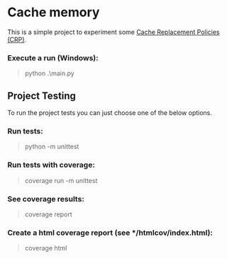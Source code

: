 # Cache memory
This is a simple project to experiment some [Cache Replacement Policies (CRP)](https://en.wikipedia.org/wiki/Cache_replacement_policies).

### Execute a run (Windows):
> python .\main.py

## Project Testing
To run the project tests you can just choose one of the below options.

### Run tests:
> python -m unittest

### Run tests with coverage:
> coverage run -m unittest

### See coverage results:
> coverage report

### Create a html coverage report (see */htmlcov/index.html):
> coverage html
